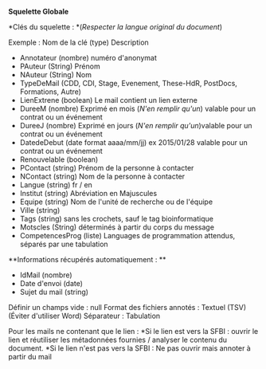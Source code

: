 **Squelette Globale**

*Clés du squelette : *(*Respecter la langue original du document*)


Exemple : Nom de la clé (type) Description

* Annotateur (nombre) numéro d'anonymat
* PAuteur (String) Prénom 
* NAuteur  (String) Nom 
* TypeDeMail (CDD, CDI, Stage, Evenement, These-HdR, PostDocs, Formations, Autre)
* LienExtrene (boolean) Le mail contient un lien externe
* DureeM (nombre) Exprimé en mois (*N'en remplir qu'un*) valable pour un contrat ou un événement
* DureeJ (nombre) Exprimé en jours (*N'en remplir qu'un*)valable pour un contrat ou un événement
* DatedeDebut (date format aaaa/mm/jj) ex 2015/01/28 valable pour un contrat ou un événement
* Renouvelable (boolean) 
* PContact (string) Prénom de la personne à contacter
* NContact (string) Nom de la personne à contacter
* Langue (string) fr / en 
* Institut (string) Abréviation en Majuscules
* Equipe  (string) Nom de l'unité de recherche ou de l'équipe
* Ville (string) 
* Tags (string) sans les crochets, sauf le tag bioinformatique
* Motscles (String) déterminés à partir du corps du message
* CompetencesProg (liste) Languages de programmation attendus, séparés par une tabulation


**Informations récupérés automatiquement : **
* IdMail (nombre)
* Date d'envoi (date) 
* Sujet du mail (string)



Définir un champs vide : null 
Format des fichiers annotés : 
Textuel (TSV) (Éviter d'utiliser Word)
Séparateur : Tabulation


Pour les mails ne contenant que le lien : 
*Si le lien est vers la SFBI : ouvrir le lien et réutiliser les métadonnées fournies / analyser le contenu du document.
*Si le lien n'est pas vers la SFBI : Ne pas ouvrir mais annoter à partir du mail
